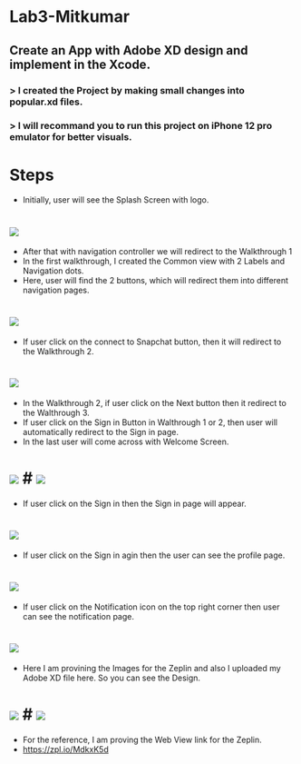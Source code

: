 # Lab3-Mitkumar

## Create an App with Adobe XD design and implement in the Xcode.

  ### > I created the Project by making small changes into popular.xd files.

  ### > **I will recommand you to run this project on iPhone 12 pro emulator for better visuals.**

# Steps

+ Initially, user will see the Splash Screen with logo.
 # ![](Splash.PNG)

+ After that with navigation controller we will redirect to the Walkthrough 1
+ In the first walkthrough, I created the Common view with 2 Labels and Navigation dots.
+ Here, user will find the 2 buttons, which will redirect them into different navigation pages.
 # ![](Walkthrough1.PNG)

+ If user click on the connect to Snapchat button, then it will redirect to the Walkthrough 2.
 # ![](Walkthrough2.PNG)

+ In the Walkthrough 2, if user click on the Next button then it redirect to the Walthrough 3.
+ If user click on the Sign in Button in Walthrough 1 or 2, then user will automatically redirect to the Sign in page.
+ In the last user will come across with Welcome Screen.
  
 # ![](Walkthrough3.PNG)  # ![](Welcome.PNG)

+ If user click on the Sign in then the Sign in page will appear.
  
 # ![](Signin.PNG)

+ If user click on the Sign in agin then the user can see the profile page.
  
 # ![](Profile.PNG)

+ If user click on the Notification icon on the top right corner then user can see the notification page.
  
 # ![](Notification.PNG)


+ Here I am provining the Images for the Zeplin and also I uploaded my Adobe XD file here. So you can see the Design.
  
 # ![](Zeplin1-Mit.PNG)        # ![](Zeplin2-Mit.PNG)

 - For the reference, I am proving the Web View link for the Zeplin.
 - https://zpl.io/MdkxK5d
